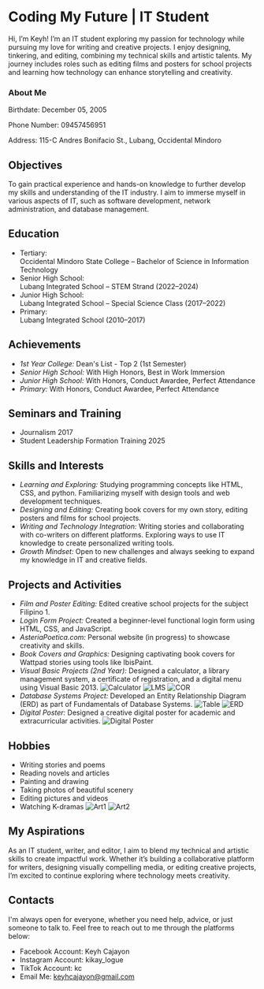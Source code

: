 # Coding My Future | IT Student
Hi, I’m Keyh! I’m an IT student exploring my passion for technology while pursuing my love for writing and creative projects. I enjoy designing, tinkering, and editing, combining my technical skills and artistic talents. My journey includes roles such as editing films and posters for school projects and learning how technology can enhance storytelling and creativity.

### About Me
Birthdate: December 05, 2005

Phone Number: 09457456951  

Address: 115-C Andres Bonifacio St., Lubang, Occidental Mindoro  

## Objectives
To gain practical experience and hands-on knowledge to further develop my skills and understanding of the IT industry. I aim to immerse myself in various aspects of IT, such as software development, network administration, and database management.

## Education
- Tertiary:  
  Occidental Mindoro State College – Bachelor of Science in Information Technology  
- Senior High School:  
  Lubang Integrated School – STEM Strand (2022–2024)  
- Junior High School:  
  Lubang Integrated School – Special Science Class (2017–2022)  
- Primary:  
  Lubang Integrated School (2010–2017)

## Achievements
- *1st Year College:* Dean's List - Top 2 (1st Semester) 
- *Senior High School:* With High Honors, Best in Work Immersion  
- *Junior High School:* With Honors, Conduct Awardee, Perfect Attendance  
- *Primary:* With Honors, Conduct Awardee, Perfect Attendance  

## Seminars and Training
- Journalism 2017
- Student Leadership Formation Training 2025

## Skills and Interests
- *Learning and Exploring:* Studying programming concepts like HTML, CSS, and python.
                            Familiarizing myself with design tools and web development techniques.
- *Designing and Editing:* Creating book covers for my own story, editing posters and films for school projects.
- *Writing and Technology Integration:* Writing stories and collaborating with co-writers on different platforms.
                                        Exploring ways to use IT knowledge to create personalized writing tools.
- *Growth Mindset:* Open to new challenges and always seeking to expand my knowledge in IT and creative fields.

## Projects and Activities
- *Film and Poster Editing:* Edited creative school projects for the subject Filipino 1.  
- *Login Form Project:* Created a beginner-level functional login form using HTML, CSS, and JavaScript.  
- *AsteriaPoetica.com:* Personal website (in progress) to showcase creativity and skills.  
- *Book Covers and Graphics:* Designing captivating book covers for Wattpad stories using tools like IbisPaint.
- *Visual Basic Projects (2nd Year):* Designed a calculator, a library management system, a certificate of registration, and a digital menu using Visual Basic 2013.
  ![Calculator](/assets/img/552769764_2547863988919597_6931599091574967714_n.jpg)
  ![LMS](/assets/img/553249757_1079612200688727_4561866933307337521_n.jpg)
  ![COR](/assets/img/553081694_787304200676458_8604268058846730380_n.jpg)
- *Database Systems Project:* Developed an Entity Relationship Diagram (ERD) as part of Fundamentals of Database Systems.
  ![Table](/assets/img/552408598_766345379707042_8262869028969432871_n.jpg)
  ![ERD](/assets/img/552738773_1156613942585980_4117172046823072009_n.jpg)
- *Digital Poster:* Designed a creative digital poster for academic and extracurricular activities.
  ![Digital Poster](/assets/img/553838420_722251770982180_2358471065898437822_n.jpg)

## Hobbies
- Writing stories and poems
- Reading novels and articles
- Painting and drawing
- Taking photos of beautiful scenery
- Editing pictures and videos
- Watching K-dramas
  ![Art1](/assets/img/553646313_1331365538607044_944745049398104459_n.jpg)
  ![Art2](/assets/img/553224475_1103712704821640_514826868683896669_n.jpg)

## My Aspirations
As an IT student, writer, and editor, I aim to blend my technical and artistic skills to create impactful work. Whether it’s building a collaborative platform for writers, designing visually compelling media, or editing creative projects, I’m excited to continue exploring where technology meets creativity.

## Contacts
I'm always open for everyone, whether you need help, advice, or just someone to talk to. Feel free to reach out to me through the platforms below:
- Facebook Account: Keyh Cajayon
- Instagram Account: kikay_logue
- TikTok Account: kc
- Email Me: keyhcajayon@gmail.com
